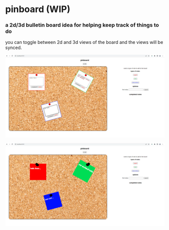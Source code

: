 # pinboard (WIP)    
### a 2d/3d bulletin board idea for helping keep track of things to do    
    
you can toggle between 2d and 3d views of the board and the views will be synced.    
    
![2d side](screenshots/2d.png)    
    
![3d side](screenshots/3d.png)    